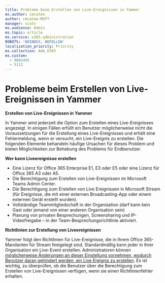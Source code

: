 ```yaml
---
title: Probleme beim Erstellen von Live-Ereignissen in Yammer
ms.author: cmcatee
author: cmcatee-MSFT
manager: scotv
ms.audience: Admin
ms.topic: article
ms.service: o365-administration
ROBOTS: 'NOINDEX, NOFOLLOW'
localization_priority: Priority
ms.collection: Adm_O365
ms.custom:
  - 9002495
  - 5112
---
```


# <a name="live-events-in-yammer-creation-errors"></a>Probleme beim Erstellen von Live-Ereignissen in Yammer

**Erstellen von Live-Ereignissen in Yammer**

In Yammer wird jederzeit die Option zum Erstellen eines Live-Ereignisses angezeigt. In einigen Fällen erfüllt ein Benutzer möglicherweise nicht die Voraussetzungen für die Erstellung eines Live-Ereignisses und erhält eine Fehlermeldung, wenn er versucht, ein Live-Ereignis zu erstellen. Die folgenden Elemente behandeln häufige Ursachen für dieses Problem und bieten Möglichkeiten zur Behebung des Problems für Endbenutzer.

**Wer kann Liveereignisse erstellen**
- Eine Lizenz für Office 365 Enterprise E1, E3 oder E5 oder eine Lizenz für Office 365 A3 oder A5.
- Die Berechtigung zum Erstellen von Live-Ereignissen im Microsoft Teams Admin Center.
- Die Berechtigung zum Erstellen von Live Ereignissen in Microsoft Stream (für Ereignisse, die mit einer externen Broadcasting-App oder einem externen Gerät erstellt wurden).
- Vollständige Teammitgliedschaft in der Organisation (darf kann kein Gast oder jemand von einer anderen Organisation sein)
- Planung von privaten Besprechungen, Screensharing und IP-Videofreigabe – in der Team-Besprechungsrichtlinie aktiviert.

**Richtlinien zur Erstellung von Liveereignissen**

Yammer folgt den Richtlinien für Live-Ereignisse, die in Ihrem Office 365-Mandanten für Stream festgelegt sind. Standardmäßig kann jeder in Ihrer Organisation ein Live-Event erstellen. Administratoren können [möglicherweise Änderungen an dieser Einstellung vornehmen, wodurch Benutzer daran gehindert werden, ein Live Ereignis zu erstellen](https://docs.microsoft.com/stream/live-event-administration#enabling-and-restricting-users-to-creating). Es ist wichtig, zu überprüfen, ob die Benutzer über die Berechtigung zum Erstellen von Live-Ereignissen verfügen, wenn sie einen Richtlinienfehler erhalten.
